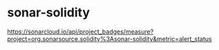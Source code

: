# sonar-solidity

https://sonarcloud.io/api/project_badges/measure?project=org.sonarsource.solidity%3Asonar-solidity&metric=alert_status
